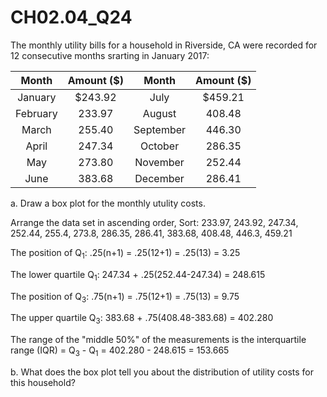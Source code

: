 # CH02.04_Q24 #

The monthly utility bills for a household in Riverside, CA were recorded for 12 consecutive months  srarting in January 2017: 

| Month | Amount ($) | Month | Amount ($) |
|:-----:|:----------:|:-----:|:----------:|
| January | $243.92 | July | $459.21 |
| February | 233.97 | August | 408.48 |
| March | 255.40 | September | 446.30 |
| April | 247.34 | October | 286.35 |
| May | 273.80 | November | 252.44 |
| June | 383.68 | December | 286.41 |

a. Draw a box plot for the monthly utulity costs.

Arrange the data set in ascending order, Sort: 233.97, 243.92, 247.34, 252.44, 255.4, 273.8, 286.35, 286.41, 383.68, 408.48, 446.3, 459.21

The position of Q<sub>1</sub>: .25(n+1) = .25(12+1) = .25(13) = 3.25

The lower quartile Q<sub>1</sub>: 247.34 + .25(252.44-247.34) = 248.615 

The position of Q<sub>3</sub>: .75(n+1) = .75(12+1) = .75(13) = 9.75

The upper quartile Q<sub>3</sub>: 383.68 + .75(408.48-383.68) = 402.280

The range of the "middle 50%" of the measurements is the interquartile range (IQR) = Q<sub>3</sub> - Q<sub>1</sub> = 402.280 - 248.615 = 153.665



b. What does the box plot tell you about the distribution of utility costs for this household?

